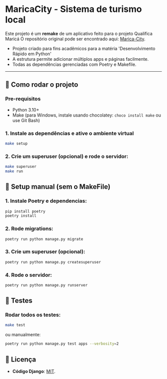 # MaricaCity - Sistema de turismo local

Este projeto é um **remake** de um aplicativo feito para o projeto Qualifica Maricá
O repositório original pode ser encontrado aqui: [Marica-City](https://github.com/GabrielaPeroni/Marica-City).

- Projeto criado para fins acadêmicos para a matéria 'Desenvolvimento Rápido em Python'
- A estrutura permite adicionar múltiplos apps e páginas facilmente.
- Todas as dependências gerenciadas com Poetry e Makefile.

---

## 🚀 Como rodar o projeto

### Pre-requisitos

- Python 3.10+
- Make (para Windows, instale usando chocolatey: `choco install make` ou use Git Bash)

### 1. Instale as dependências e ative o ambiente virtual

```bash
make setup
```

### 2. Crie um superuser (opcional) e rode o servidor:

```bash
make superuser
make run
```

## 📖 Setup manual (sem o MakeFile)

### 1. Instale Poetry e dependencias:

```bash
pip install poetry
poetry install
```

### 2. Rode migrations:

```bash
poetry run python manage.py migrate
```

### 3. Crie um superuser (opcional):

```bash
poetry run python manage.py createsuperuser
```

### 4. Rode o servidor:

```bash
poetry run python manage.py runserver
```

## 🧪 Testes

### Rodar todos os testes:

```bash
make test
```

ou manualmente:

```bash
poetry run python manage.py test apps --verbosity=2
```

## 📜 Licença

- **Código Django**: [MIT](./LICENSE.txt).
